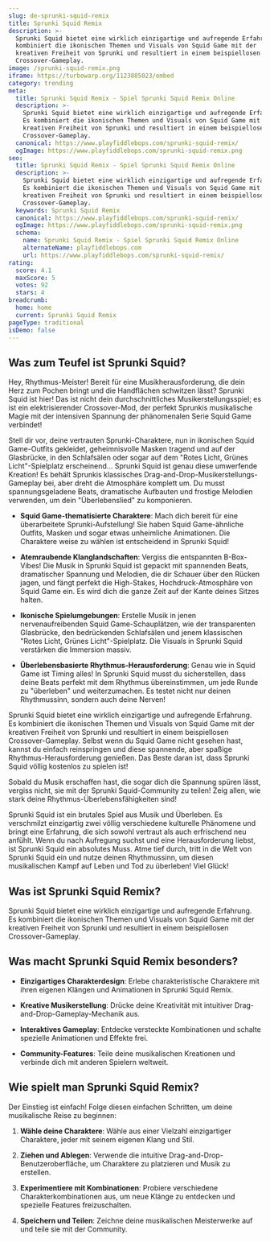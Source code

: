 ```yaml
---
slug: de-sprunki-squid-remix
title: Sprunki Squid Remix
description: >-
  Sprunki Squid bietet eine wirklich einzigartige und aufregende Erfahrung. Es
  kombiniert die ikonischen Themen und Visuals von Squid Game mit der
  kreativen Freiheit von Sprunki und resultiert in einem beispiellosen
  Crossover-Gameplay.
image: /sprunki-squid-remix.png
iframe: https://turbowarp.org/1123885023/embed
category: trending
meta:
  title: Sprunki Squid Remix - Spiel Sprunki Squid Remix Online
  description: >-
    Sprunki Squid bietet eine wirklich einzigartige und aufregende Erfahrung.
    Es kombiniert die ikonischen Themen und Visuals von Squid Game mit der
    kreativen Freiheit von Sprunki und resultiert in einem beispiellosen
    Crossover-Gameplay.
  canonical: https://www.playfiddlebops.com/sprunki-squid-remix/
  ogImage: https://www.playfiddlebops.com/sprunki-squid-remix.png
seo:
  title: Sprunki Squid Remix - Spiel Sprunki Squid Remix Online
  description: >-
    Sprunki Squid bietet eine wirklich einzigartige und aufregende Erfahrung.
    Es kombiniert die ikonischen Themen und Visuals von Squid Game mit der
    kreativen Freiheit von Sprunki und resultiert in einem beispiellosen
    Crossover-Gameplay.
  keywords: Sprunki Squid Remix
  canonical: https://www.playfiddlebops.com/sprunki-squid-remix/
  ogImage: https://www.playfiddlebops.com/sprunki-squid-remix.png
  schema:
    name: Sprunki Squid Remix - Spiel Sprunki Squid Remix Online
    alternateName: playfiddlebops.com
    url: https://www.playfiddlebops.com/sprunki-squid-remix/
rating:
  score: 4.1
  maxScore: 5
  votes: 92
  stars: 4
breadcrumb:
  home: home
  current: Sprunki Squid Remix
pageType: traditional
isDemo: false
---
```


## Was zum Teufel ist Sprunki Squid?

Hey, Rhythmus-Meister! Bereit für eine Musikherausforderung, die dein Herz zum Pochen bringt und die Handflächen schwitzen lässt? Sprunki Squid ist hier! Das ist nicht dein durchschnittliches Musikerstellungsspiel; es ist ein elektrisierender Crossover-Mod, der perfekt Sprunkis musikalische Magie mit der intensiven Spannung der phänomenalen Serie Squid Game verbindet!

Stell dir vor, deine vertrauten Sprunki-Charaktere, nun in ikonischen Squid Game-Outfits gekleidet, geheimnisvolle Masken tragend und auf der Glasbrücke, in den Schlafsälen oder sogar auf dem "Rotes Licht, Grünes Licht"-Spielplatz erscheinend... Sprunki Squid ist genau diese umwerfende Kreation! Es behält Sprunkis klassisches Drag-and-Drop-Musikerstellungs-Gameplay bei, aber dreht die Atmosphäre komplett um. Du musst spannungsgeladene Beats, dramatische Aufbauten und frostige Melodien verwenden, um dein "Überlebenslied" zu komponieren.

- **Squid Game-thematisierte Charaktere**: Mach dich bereit für eine überarbeitete Sprunki-Aufstellung! Sie haben Squid Game-ähnliche Outfits, Masken und sogar etwas unheimliche Animationen. Die Charaktere weise zu wählen ist entscheidend in Sprunki Squid!

- **Atemraubende Klanglandschaften**: Vergiss die entspannten B-Box-Vibes! Die Musik in Sprunki Squid ist gepackt mit spannenden Beats, dramatischer Spannung und Melodien, die dir Schauer über den Rücken jagen, und fängt perfekt die High-Stakes, Hochdruck-Atmosphäre von Squid Game ein. Es wird dich die ganze Zeit auf der Kante deines Sitzes halten.

- **Ikonische Spielumgebungen**: Erstelle Musik in jenen nervenaufreibenden Squid Game-Schauplätzen, wie der transparenten Glasbrücke, den bedrückenden Schlafsälen und jenem klassischen "Rotes Licht, Grünes Licht"-Spielplatz. Die Visuals in Sprunki Squid verstärken die Immersion massiv.

- **Überlebensbasierte Rhythmus-Herausforderung**: Genau wie in Squid Game ist Timing alles! In Sprunki Squid musst du sicherstellen, dass deine Beats perfekt mit dem Rhythmus übereinstimmen, um jede Runde zu "überleben" und weiterzumachen. Es testet nicht nur deinen Rhythmussinn, sondern auch deine Nerven!

Sprunki Squid bietet eine wirklich einzigartige und aufregende Erfahrung. Es kombiniert die ikonischen Themen und Visuals von Squid Game mit der kreativen Freiheit von Sprunki und resultiert in einem beispiellosen Crossover-Gameplay. Selbst wenn du Squid Game nicht gesehen hast, kannst du einfach reinspringen und diese spannende, aber spaßige Rhythmus-Herausforderung genießen. Das Beste daran ist, dass Sprunki Squid völlig kostenlos zu spielen ist!

Sobald du Musik erschaffen hast, die sogar dich die Spannung spüren lässt, vergiss nicht, sie mit der Sprunki Squid-Community zu teilen! Zeig allen, wie stark deine Rhythmus-Überlebensfähigkeiten sind!

Sprunki Squid ist ein brutales Spiel aus Musik und Überleben. Es verschmilzt einzigartig zwei völlig verschiedene kulturelle Phänomene und bringt eine Erfahrung, die sich sowohl vertraut als auch erfrischend neu anfühlt. Wenn du nach Aufregung suchst und eine Herausforderung liebst, ist Sprunki Squid ein absolutes Muss. Atme tief durch, tritt in die Welt von Sprunki Squid ein und nutze deinen Rhythmussinn, um diesen musikalischen Kampf auf Leben und Tod zu überleben! Viel Glück!

## Was ist Sprunki Squid Remix?

Sprunki Squid bietet eine wirklich einzigartige und aufregende Erfahrung. Es kombiniert die ikonischen Themen und Visuals von Squid Game mit der kreativen Freiheit von Sprunki und resultiert in einem beispiellosen Crossover-Gameplay.

## Was macht Sprunki Squid Remix besonders?

- **Einzigartiges Charakterdesign**: Erlebe charakteristische Charaktere mit ihren eigenen Klängen und Animationen in Sprunki Squid Remix.

- **Kreative Musikerstellung**: Drücke deine Kreativität mit intuitiver Drag-and-Drop-Gameplay-Mechanik aus.

- **Interaktives Gameplay**: Entdecke versteckte Kombinationen und schalte spezielle Animationen und Effekte frei.

- **Community-Features**: Teile deine musikalischen Kreationen und verbinde dich mit anderen Spielern weltweit.

## Wie spielt man Sprunki Squid Remix?

Der Einstieg ist einfach! Folge diesen einfachen Schritten, um deine musikalische Reise zu beginnen:

1. **Wähle deine Charaktere**: Wähle aus einer Vielzahl einzigartiger Charaktere, jeder mit seinem eigenen Klang und Stil.

1. **Ziehen und Ablegen**: Verwende die intuitive Drag-and-Drop-Benutzeroberfläche, um Charaktere zu platzieren und Musik zu erstellen.

1. **Experimentiere mit Kombinationen**: Probiere verschiedene Charakterkombinationen aus, um neue Klänge zu entdecken und spezielle Features freizuschalten.

1. **Speichern und Teilen**: Zeichne deine musikalischen Meisterwerke auf und teile sie mit der Community.